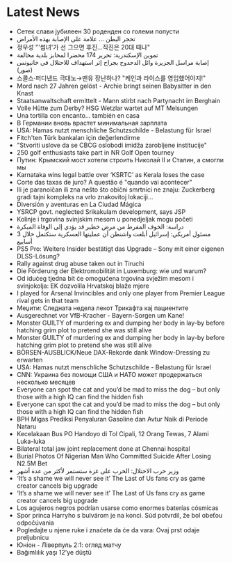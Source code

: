 # Latest News
-  Сетек слави јубилеен 30 роденден со големи попусти
-  تحجر البطن ... علامة على الإصابة بهذه الأمراض
-  정우성 "'썸녀'가 선 그으면 후진…직진은 20대 때나"
-  تموين الإسكندرية: تحرير 174 محضرا لمخابز بلدية مخالفة
-  إصابة مراسل الجزيرة وائل الدحدوح بجراح إثر استهداف للاحتلال في خانيونس (صور)
-  스콜스·퍼디낸드 극대노→맨유 장난하나? "케인과 라이스를 영입했어야지!"
-  Mord nach 27 Jahren gelöst - Archie bringt seinen Babysitter in den Knast
-  Staatsanwaltschaft ermittelt - Mann stirbt nach Partynacht im Berghain
-  Volle Hütte zum Derby? HSG Wetzlar wartet auf MT Melsungen
-  Una tortilla con encanto… también en casa
-  В Германии вновь врастет минимальная зарплата
-  USA: Hamas nutzt menschliche Schutzschilde - Belastung für Israel
-  Fitch'ten Türk bankaları için değerlendirme
-  "Stvoriti uslove da se CBCG oslobodi imidža zarobljene institucije"
-  250 golf enthusiasts take part in NR Golf Open tourney
-  Путин: Крымский мост хотели строить Николай II и Сталин, а смогли мы
-  Karnataka wins legal battle over ‘KSRTC’ as Kerala loses the case
-  Corte das taxas de juro? A questão é "quando vai acontecer"
-  Ili je paranoičan ili zna nešto što obični smrtnici ne znaju: Zuckerberg gradi tajni kompleks na vrlo znakovitoj lokaciji...
-  Diversión y aventuras en La Ciudad Mágica
-  YSRCP govt. neglected Srikakulam development, says JSP
-  Kolinje i trgovina svinjskim mesom u ponedjeljak mogu početi
-  دراسة: الخوف المفرط من مرض خطير قد يؤدي إلى الوفاة المبكرة
-  مسئول أمريكي: إسرائيل أبلغت واشنطن أن عمليتها العسكرية ستكتمل خلال 3 أسابيع
-  PS5 Pro: Weitere Insider bestätigt das Upgrade – Sony mit einer eigenen DLSS-Lösung?
-  Rally against drug abuse taken out in Tiruchi
-  Die Förderung der Elektromobilität in Luxemburg: wie und warum?
-  Od idućeg tjedna bit će omogućena trgovina svježim mesom i svinjokolja: EK dozvolila Hrvatskoj blaže mjere
-  I played for Arsenal Invincibles and only one player from Premier League rival gets in that team
-  Меџити: Следната недела лекот Трикафта кај пациентите
-  Ausgerechnet vor VfB-Kracher - Bayern-Sorgen um Kane!
-  Monster GUILTY of murdering ex and dumping her body in lay-by before hatching grim plot to pretend she was still alive
-  Monster GUILTY of murdering ex and dumping her body in lay-by before hatching grim plot to pretend she was still alive
-  BÖRSEN-AUSBLICK/Neue DAX-Rekorde dank Window-Dressing zu erwarten
-  USA: Hamas nutzt menschliche Schutzschilde - Belastung für Israel
-  CNN: Украина без помощи США и НАТО может продержаться несколько месяцев
-  Everyone can spot the cat and you’d be mad to miss the dog – but only those with a high IQ can find the hidden fish
-  Everyone can spot the cat and you’d be mad to miss the dog – but only those with a high IQ can find the hidden fish
-  BPH Migas Prediksi Penyaluran Gasoline dan Avtur Naik di Periode Nataru
-  Kecelakaan Bus PO Handoyo di Tol Cipali, 12 Orang Tewas, 7 Alami Luka-luka
-  Bilateral total jaw joint replacement done at Chennai hospital
-  Burial Photos Of Nigerian Man Who Committed Suicide After Losing N2.5M Bet
-  وزير حرب الاحتلال: الحرب على غزة ستستمر لأكثر من عدة أشهر
-  ‘It’s a shame we will never see it’ The Last of Us fans cry as game creator cancels big upgrade
-  ‘It’s a shame we will never see it’ The Last of Us fans cry as game creator cancels big upgrade
-  Los agujeros negros podrían usarse como enormes baterías cósmicas
-  Spor princa Harryho s bulvárom je na konci. Súd potvrdil, že bol obeťou odpočúvania
-  Pogledajte u njene ruke i znaćete da će da vara: Ovaj prst odaje preljubnicu
-  Юніон - Ліверпуль 2:1: огляд матчу
-  Bağımlılık yaşı 12’ye düştü
